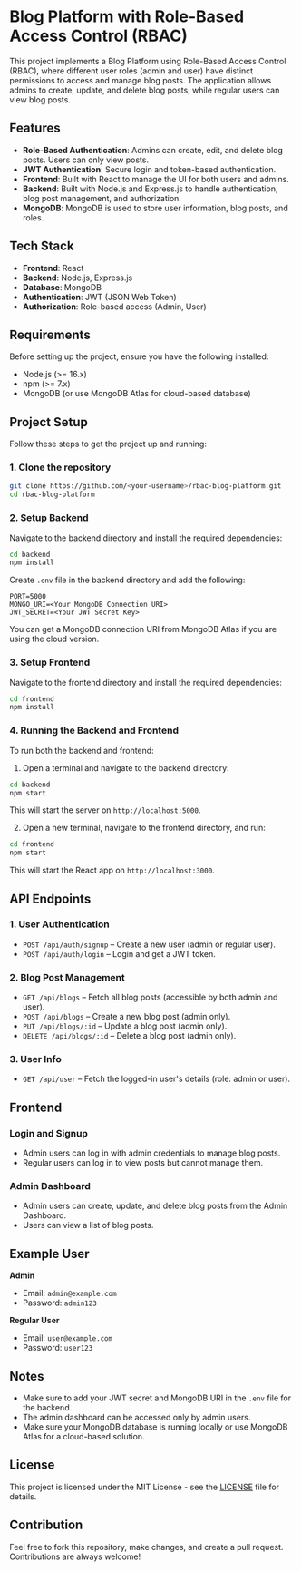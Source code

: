 # Blog Platform with Role-Based Access Control (RBAC)

This project implements a Blog Platform using Role-Based Access Control (RBAC), where different user roles (admin and user) have distinct permissions to access and manage blog posts. The application allows admins to create, update, and delete blog posts, while regular users can view blog posts.

## Features

- **Role-Based Authentication**: Admins can create, edit, and delete blog posts. Users can only view posts.
- **JWT Authentication**: Secure login and token-based authentication.
- **Frontend**: Built with React to manage the UI for both users and admins.
- **Backend**: Built with Node.js and Express.js to handle authentication, blog post management, and authorization.
- **MongoDB**: MongoDB is used to store user information, blog posts, and roles.

## Tech Stack

- **Frontend**: React
- **Backend**: Node.js, Express.js
- **Database**: MongoDB
- **Authentication**: JWT (JSON Web Token)
- **Authorization**: Role-based access (Admin, User)

## Requirements

Before setting up the project, ensure you have the following installed:

- Node.js (>= 16.x)
- npm (>= 7.x)
- MongoDB (or use MongoDB Atlas for cloud-based database)

## Project Setup

Follow these steps to get the project up and running:

### 1. Clone the repository

```bash
git clone https://github.com/<your-username>/rbac-blog-platform.git
cd rbac-blog-platform
```

### 2. Setup Backend

Navigate to the backend directory and install the required dependencies:

```bash
cd backend
npm install
```

Create `.env` file in the backend directory and add the following:

```env
PORT=5000
MONGO_URI=<Your MongoDB Connection URI>
JWT_SECRET=<Your JWT Secret Key>
```

You can get a MongoDB connection URI from MongoDB Atlas if you are using the cloud version.

### 3. Setup Frontend

Navigate to the frontend directory and install the required dependencies:

```bash
cd frontend
npm install
```

### 4. Running the Backend and Frontend

To run both the backend and frontend:

1. Open a terminal and navigate to the backend directory:

```bash
cd backend
npm start
```

This will start the server on `http://localhost:5000`.

2. Open a new terminal, navigate to the frontend directory, and run:

```bash
cd frontend
npm start
```

This will start the React app on `http://localhost:3000`.

## API Endpoints

### 1. User Authentication

- `POST /api/auth/signup` – Create a new user (admin or regular user).
- `POST /api/auth/login` – Login and get a JWT token.

### 2. Blog Post Management

- `GET /api/blogs` – Fetch all blog posts (accessible by both admin and user).
- `POST /api/blogs` – Create a new blog post (admin only).
- `PUT /api/blogs/:id` – Update a blog post (admin only).
- `DELETE /api/blogs/:id` – Delete a blog post (admin only).

### 3. User Info

- `GET /api/user` – Fetch the logged-in user's details (role: admin or user).

## Frontend

### Login and Signup

- Admin users can log in with admin credentials to manage blog posts.
- Regular users can log in to view posts but cannot manage them.

### Admin Dashboard

- Admin users can create, update, and delete blog posts from the Admin Dashboard.
- Users can view a list of blog posts.

## Example User

**Admin**
- Email: `admin@example.com`
- Password: `admin123`

**Regular User**
- Email: `user@example.com`
- Password: `user123`

## Notes

- Make sure to add your JWT secret and MongoDB URI in the `.env` file for the backend.
- The admin dashboard can be accessed only by admin users.
- Make sure your MongoDB database is running locally or use MongoDB Atlas for a cloud-based solution.

## License

This project is licensed under the MIT License - see the [LICENSE](LICENSE) file for details.

## Contribution

Feel free to fork this repository, make changes, and create a pull request. Contributions are always welcome!

